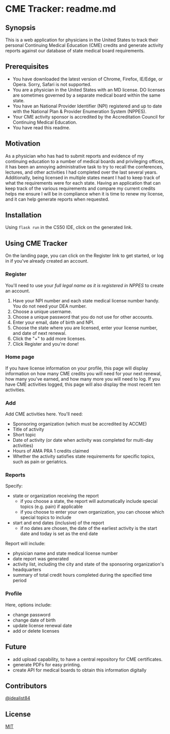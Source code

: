 # CME Tracker: readme.md

## Synopsis
This is a web application for physicians in the United States to track their personal Continuing Medical Education (CME) credits and generate activity reports against our database of state medical board requirements.

## Prerequisites
- You have downloaded the latest version of Chrome, Firefox, IE/Edge, or Opera. Sorry, Safari is not supported.
- You are a physician in the United States with an MD license. DO licenses are sometimes governed by a separate medical board within the same state.
- You have an National Provider Identifier (NPI) registered and up to date with the National Plan & Provider Enumeration System (NPPES).
- Your CME activity sponsor is accredited by the Accreditation Council for Continuing Medical Education.
- You have read this readme.

## Motivation
As a physician who has had to submit reports and evidence of my continuing education to a number of medical boards and privileging offices, it has been an annoying administrative task to try to recall the conferences, lectures, and other activities I had completed over the last several years. Additionally, being licensed in multiple states meant I had to keep track of what the requirements were for each state. Having an application that can keep track of the various requirements and compare my current credits helps me ensure I will be in compliance when it is time to renew my license, and it can help generate reports when requested.

## Installation
Using `flask run` in the CS50 IDE, click on the generated link.

## Using CME Tracker
On the landing page, you can click on the Register link to get started, or log in if you've already created an account.

### Register
You'll need to use your *full legal name as it is registered in NPPES* to create an account.
1. Have your NPI number and each state medical license number handy. You do not need your DEA number.
2. Choose a unique username.
3. Choose a unique password that you do not use for other accounts.
4. Enter your email, date of birth and NPI.
5. Choose the state where you are licensed, enter your license number, and date of next renewal.
6. Click the "+" to add more licenses.
7. Click Register and you're done!

### Home page
If you have license information on your profile, this page will display information on how many CME credits you will need for your next renewal, how many you've earned, and how many more you will need to log.
If you have CME activities logged, this page will also display the most recent ten activities.

### Add
Add CME activities here. You'll need:
- Sponsoring organization (which must be accredited by ACCME)
- Title of activity
- Short topic
- Date of activity (or date when activity was completed for multi-day activities)
- Hours of AMA PRA 1 credits claimed
- Whether the activity satisfies state requirements for specific topics, such as pain or geriatrics.

### Reports
Specify:
- state or organization receiving the report
    - if you choose a state, the report will automatically include special topics (e.g. pain) if applicable
    - if you choose to enter your own organization, you can choose which special topics to include
- start and end dates (inclusive) of the report
    - if no dates are chosen, the date of the earliest activity is the start date and today is set as the end date

Report will include:
- physician name and state medical license number
- date report was generated
- activity list, including the city and state of the sponsoring organization's headquarters
- summary of total credit hours completed during the specified time period

### Profile
Here, options include:
- change password
- change date of birth
- update license renewal date
- add or delete licenses

## Future
- add upload capability, to have a central repository for CME certificates.
- generate PDFs for easy printing.
- create API for medical boards to obtain this information digitally

## Contributors
[@idealist84](https://github.com/idealist84)

## License
[MIT](https://opensource.org/licenses/MIT)
